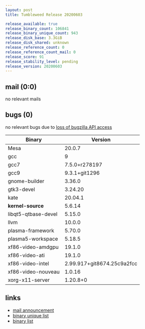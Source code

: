 ```yaml
---
layout: post
title: Tumbleweed Release 20200603

release_available: true
release_binary_count: 106841
release_binary_unique_count: 943
release_disk_base: 3.3GiB
release_disk_shared: unknown
release_reference_count: 0
release_reference_count_mail: 0
release_score: 91
release_stability_level: pending
release_version: 20200603
---
```


## mail (0:0)

no relevant mails

## bugs (0)

<!--more-->

no relevant bugs due to [loss of bugzilla API access](https://bugzilla.opensuse.org/show_bug.cgi?id=1157722)

Binary | Version
--- | ---
Mesa | 20.0.7
gcc | 9
gcc7 | 7.5.0+r278197
gcc9 | 9.3.1+git1296
gnome-builder | 3.36.0
gtk3-devel | 3.24.20
kate | 20.04.1
**kernel-source** | 5.6.14
libqt5-qtbase-devel | 5.15.0
llvm | 10.0.0
plasma-framework | 5.70.0
plasma5-workspace | 5.18.5
xf86-video-amdgpu | 19.1.0
xf86-video-ati | 19.1.0
xf86-video-intel | 2.99.917+git8674.25c9a2fcc
xf86-video-nouveau | 1.0.16
xorg-x11-server | 1.20.8+0

## links

- [mail announcement](https://lists.opensuse.org/opensuse-factory/2020-06/msg00034.html)
- [binary unique list](http://download.opensuse.org/history/20200603/rpm.unique.list)
- [binary list](http://download.opensuse.org/history/20200603/rpm.list)
